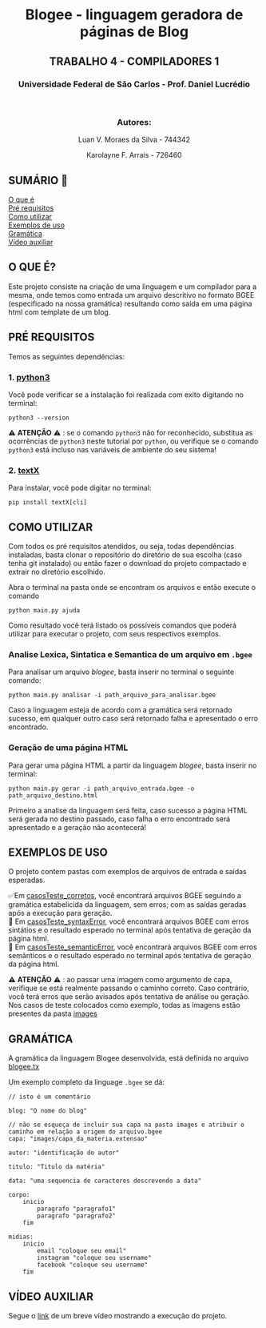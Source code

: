 <h1 align="center" color="blue">Blogee - linguagem geradora de páginas de Blog</h1>
<h2 align="center" color="blue">TRABALHO 4 - COMPILADORES 1</h2>
<h3 align="center" color="blue"> Universidade Federal de São Carlos - Prof. Daniel Lucrédio </h2>
<br>
<h3 align="center" color="blue"> Autores:</h2>
<p align="center"> Luan V. Moraes da Silva - 744342 </p>
<p align="center"> Karolayne F. Arrais - 726460 </p>

## SUMÁRIO :pencil:

[O que é](#o-que-é) <br>
[Pré requisitos](#pré-requisitos) <br>
[Como utilizar](#como-utilizar) <br>
[Exemplos de uso](#exemplos-de-uso) <br>
[Gramática](#gramática) <br>
[Vídeo auxiliar](#vídeo-auxiliar)

## O QUE É?

Este projeto consiste na criação de uma linguagem e um compilador para a mesma, onde temos como entrada um arquivo descritivo no formato BGEE (especificado na nossa gramática) resultando como saída em uma página html com template de um blog.

## PRÉ REQUISITOS

Temos as seguintes dependências:

### 1. [python3](https://www.python.org/ftp/python/3.9.2/python-3.9.2-amd64.exe)

Você pode verificar se a instalação foi realizada com exito digitando no terminal:

```terminal
python3 --version
```

:warning: **ATENÇÃO** :warning: : se o comando `python3` não for reconhecido, substitua as ocorrências de `python3` neste tutorial por `python`, ou verifique se o comando `python3` está incluso nas variáveis de ambiente do seu sistema!

### 2. [textX](https://github.com/textX/textX)

Para instalar, você pode digitar no terminal:

```terminal
pip install textX[cli]
```

## COMO UTILIZAR

Com todos os pré requisitos atendidos, ou seja, todas dependências instaladas, basta clonar o repositório do diretório de sua escolha (caso tenha git instalado) ou então fazer o download do projeto compactado e extrair no diretório escolhido.

Abra o terminal na pasta onde se encontram os arquivos e então execute o comando

```terminal
python main.py ajuda
```

Como resultado você terá listado os possíveis comandos que poderá utilizar para executar o projeto, com seus respectivos exemplos.

### Analise Lexica, Sintatica e Semantica de um arquivo em `.bgee`

Para analisar um arquivo _blogee_, basta inserir no terminal o seguinte comando:

```terminal
python main.py analisar -i path_arquivo_para_analisar.bgee
```

Caso a linguagem esteja de acordo com a gramática será retornado sucesso, em qualquer outro caso será retornado falha e apresentado o erro encontrado.

### Geração de uma página HTML

Para gerar uma página HTML a partir da linguagem _blogee_, basta inserir no terminal:

```terminal
python main.py gerar -i path_arquivo_entrada.bgee -o path_arquivo_destino.html
```

Primeiro a analise da linguagem será feita, caso sucesso a página HTML será gerada no destino passado, caso falha o erro encontrado será apresentado e a geração não acontecerá!

## EXEMPLOS DE USO

O projeto contem pastas com exemplos de arquivos de entrada e saídas esperadas.

:white_check_mark:Em [casosTeste_corretos](https://github.com/moons2/compiladores-t4/tree/main/casosTeste_corretos), você encontrará arquivos BGEE seguindo a gramática estabelicida da linguagem, sem erros; com as saídas geradas após a execução para geração. <br>
:bug: Em [casosTeste_syntaxError](https://github.com/moons2/compiladores-t4/tree/main/casosTeste_syntaxError), você encontrará arquivos BGEE com erros sintátios e o resultado esperado no terminal após tentativa de geração da página html.<br>
:bug: Em [casosTeste_semanticError](https://github.com/moons2/compiladores-t4/tree/main/casosTeste_semanticError), você encontrará arquivos BGEE com erros semãnticos e o resultado esperado no terminal após tentativa de geração da página html. <br>

:warning: **ATENÇÃO** :warning: : ao passar uma imagem como argumento de capa, verifique se está realmente passando o caminho correto. Caso contrário, você terá erros que serão avisados após tentativa de análise ou geração. Nos casos de teste colocados como exemplo, todas as imagens estão presentes da pasta [images](https://github.com/moons2/compiladores-t4/tree/main/images)

## GRAMÁTICA

A gramática da linguagem Blogee desenvolvida, está definida no arquivo [blogee.tx](https://github.com/moons2/compiladores-t4/blob/main/blogee.tx)

Um exemplo completo da linguage `.bgee` se dá:

```textX
// isto é um comentário

blog: "O nome do blog"

// não se esqueça de incluir sua capa na pasta images e atribuir o caminho em relação a origem do arquivo.bgee
capa: "images/capa_da_materia.extensao"

autor: "identificação do autor"

titulo: "Titulo da matéria"

data: "uma sequencia de caracteres descrevendo a data"

corpo:
    inicio
        paragrafo "paragrafo1"
        paragrafo "paragrafo2"
    fim

midias:
    inicio
        email "coloque seu email"
        instagram "coloque seu username"
        facebook "coloque seu username"
    fim
```

## VÍDEO AUXILIAR

Segue o [link](https://youtu.be/ScuOSjoYFUo) de um breve vídeo mostrando a execução do projeto.
